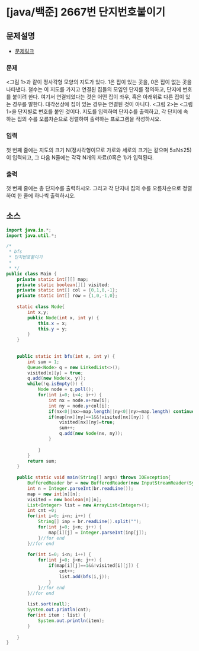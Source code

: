 # [java/백준] 2667번 단지번호붙이기

## 문제설명

- [문제링크](https://www.acmicpc.net/problem/2667)

### 문제

<그림 1>과 같이 정사각형 모양의 지도가 있다. 1은 집이 있는 곳을, 0은 집이 없는 곳을 나타낸다. 철수는 이 지도를 가지고 연결된 집들의 모임인 단지를 정의하고, 단지에 번호를 붙이려 한다. 여기서 연결되었다는 것은 어떤 집이 좌우, 혹은 아래위로 다른 집이 있는 경우를 말한다. 대각선상에 집이 있는 경우는 연결된 것이 아니다. <그림 2>는 <그림 1>을 단지별로 번호를 붙인 것이다. 지도를 입력하여 단지수를 출력하고, 각 단지에 속하는 집의 수를 오름차순으로 정렬하여 출력하는 프로그램을 작성하시오.



### 입력

첫 번째 줄에는 지도의 크기 N(정사각형이므로 가로와 세로의 크기는 같으며 5≤N≤25)이 입력되고, 그 다음 N줄에는 각각 N개의 자료(0혹은 1)가 입력된다.

### 출력

첫 번째 줄에는 총 단지수를 출력하시오. 그리고 각 단지내 집의 수를 오름차순으로 정렬하여 한 줄에 하나씩 출력하시오.



## 소스

```java
import java.io.*;
import java.util.*;

/*
 * bfs
 * 단지번호붙이기
 * 
 * */
public class Main {
	private static int[][] map;
	private static boolean[][] visited;
	private static int[] col = {0,1,0,-1};
	private static int[] row = {1,0,-1,0};
	
	static class Node{
		int x,y;
		public Node(int x, int y) {
			this.x = x;
			this.y = y;
		}
	}
	
	
	public static int bfs(int x, int y) {
		int sum = 1;
		Queue<Node> q = new LinkedList<>();
		visited[x][y] = true;
		q.add(new Node(x, y));
		while(!q.isEmpty()) {
			Node node = q.poll();
			for(int i=0; i<4; i++) {
				int nx = node.x+row[i];
				int ny = node.y+col[i];
				if(nx<0||nx>=map.length||ny<0||ny>=map.length) continue;
				if(map[nx][ny]==1&&!visited[nx][ny]) {
					visited[nx][ny]=true;
					sum++;
					q.add(new Node(nx, ny));
				}
				
			}
		}
		return sum;
	}
	
	public static void main(String[] args) throws IOException{
		BufferedReader br = new BufferedReader(new InputStreamReader(System.in));
		int n = Integer.parseInt(br.readLine());
		map = new int[n][n];
		visited = new boolean[n][n];
		List<Integer> list = new ArrayList<Integer>();
		int cnt =0;
		for(int i=0; i<n; i++) {
			String[] inp = br.readLine().split("");
			for(int j=0; j<n; j++) {
				map[i][j] = Integer.parseInt(inp[j]);
			}//for end 
		}//for end 
		
		for(int i=0; i<n; i++) {
			for(int j=0; j<n; j++) {
				if(map[i][j]==1&&!visited[i][j]) {
					cnt++;
					list.add(bfs(i,j));
				}
			}//for end
		}//for end
		
		list.sort(null);
		System.out.println(cnt);
		for(int item : list) {
			System.out.println(item);
		}
		
	}
}
```


